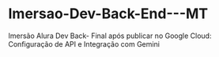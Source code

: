 # Imersao-Dev-Back-End---MT
 Imersão Alura Dev Back- Final após publicar no  Google Cloud: Configuração de API e Integração com Gemini

